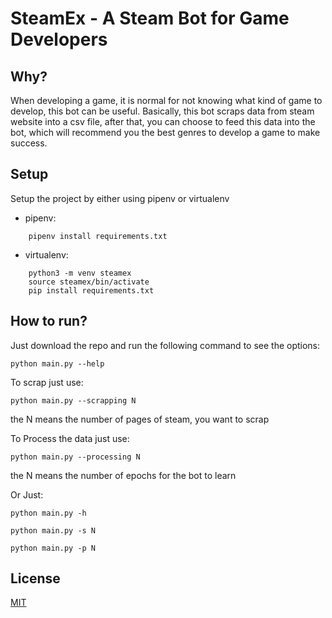 
# SteamEx - A Steam Bot for Game Developers

## Why?
When developing a game, it is normal for not
knowing what kind of game to develop, this bot
can be useful.
Basically, this bot scraps data from steam website
into a csv file, after that, you can choose to
feed this data into the bot, which will recommend
you the best genres to develop a game to make
success.
## Setup

Setup the project by either using pipenv or 
virtualenv

- pipenv:

```shell
    pipenv install requirements.txt
```

- virtualenv:

```shell
    python3 -m venv steamex
    source steamex/bin/activate
    pip install requirements.txt
```


    
## How to run?
Just download the repo and run the following
command to see the options:

```shell
python main.py --help
```

To scrap just use:

```shell
python main.py --scrapping N
```
the N means the number of pages of steam, you
want to scrap


To Process the data just use:

```shell
python main.py --processing N
```

the N means the number of epochs for the bot to
learn

Or Just:

```shell
python main.py -h
```

```shell
python main.py -s N
```

```shell
python main.py -p N
```
## License

[MIT](https://choosealicense.com/licenses/mit/)

